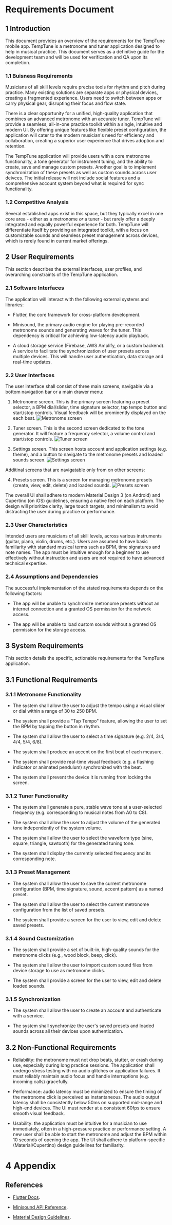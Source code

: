 # Requirements Document

## 1 Introduction

This document provides an overview of the requirements for the TempTune mobile app. TempTune is a metronome and tuner application designed to help in musical practice. This document serves as a definitive guide for the development team and will be used for verification and QA upon its completion.


### 1.1 Buisness Requirements

Musicians of all skill levels require precise tools for rhythm and pitch during practice. Many existing solutions are separate apps or physical devices, creating a fragmented experience. Users need to switch between apps or carry physical gear, disrupting their focus and flow state.

There is a clear opportunity for a unified, high-quality application that combines an advanced metronome with an accurate tuner. TempTune will provide a seamless, all-in-one practice toolkit within a single, intuitive and modern UI. By offering unique features like flexible preset configuration, the application will cater to the modern musician's need for efficiency and collaboration, creating a superior user experience that drives adoption and retention.

The TempTune application will provide users with a core metronome functionality, a tone generator for instrument tuning, and the ability to create, save and manage custom presets. Another goal is to implement synchronization of these presets  as well as custom sounds across user deivces. The initial release will not include social features and a comprehensive account system beyond what is required for sync functionality.


### 1.2 Competitive Analysis

Several established apps exist in this space, but they typically excel in one core area - either as a metronome *or* a tuner - but rarely offer a deeply integrated and equally powerful experience for both. TempTune will differentiate itself by providing an integrated toolkit, with a focus on customizable sounds and seamless preset management across devices, which is rerely found in current market offerings.




## 2 User Requirements

This section describes the external interfaces, user profiles, and overarching constraints of the TempTune application.


### 2.1 Software Interfaces

The application will interact with the following external systems and libraries:

- Flutter, the core framework for cross-platform development.

- Minisound, the primary audio engine for playing pre-recorded metronome sounds and generating waves for the tuner. This dependency is critical for achieving low-latency audio playback.

- A cloud storage service (Firebase, AWS Amplify, or a custom backend). A service to facilitate the synchronization of user presets across multiple devices. This will handle user authentication, data storage and real-time updates.


### 2.2 User Interfaces

The user interface shall consist of three main screens, navigable via a bottom navigation bar or a main drawer menu:

1. Metronome screen. This is the primary screen featuring a preset selector, a BPM dial/slider, time signature selector, tap tempo button and start/stop controls. Visual feedback will be prominently displayed on the each beat.
![Metronome screen](ui_mockups/metronome_screen.png)

2. Tuner screen. This is the second screen dedicated to the tone generator. It will feature a frequency selector, a volume control and start/stop controls.
![Tuner screen](ui_mockups/tuner_screen.png)

3. Settings screen. This screen hosts account and application settings (e.g. theme), and a button to navigate to the metronome presets and loaded sounds screen.
![Settings screen](ui_mockups/settings_screen.png)

Additinal screens that are navigatable only from on other screens:

4. Presets screen. This is a screen for managing metronome presets (create, view, edit, delete) and loaded sounds.
![Presets screen](ui_mockups/presets_screen.png)


The overall UI shall adhere to modern Material Design 3 (on Android) and Cupertino (on iOS) guidelines, ensuring a native feel on each platform. The design will prioritize clarity, large touch targets, and minimalism to avoid distracting the user during practice or performance.


### 2.3 User Characteristics

Intended users are musicians of all skill levels, across various instruments (guitar, piano, violin, drums, etc.). Users are assumed to have basic familiarity with standard musical terms such as BPM, time signatures and note names. The app must be intuitive enough for a beginner to use effectively without instruction and users are not required to have advanced technical expertise.


### 2.4 Assumptions and Dependencies

The successful implementation of the stated requirements depends on the following factors:

- The app will be unable to synchronize metronome presets without an internet connection and a granted OS permission for the network access.

- The app will be unable to load custom sounds without a granted OS permission for the storage access.




## 3 System Requirements

This section details the specific, actionable requirements for the TempTune application.

## 3.1 Functional Requirements

### 3.1.1 Metronome Functionality

- The system shall allow the user to adjust the tempo using a visual slider or dial within a range of 30 to 250 BPM.

- The system shall provide a "Tap Tempo" feature, allowing the user to set the BPM by tapping the button in rhythm.

- The system shall allow the user to select a time signature (e.g. 2/4, 3/4, 4/4, 5/4, 6/8).

- The system shall produce an accent on the first beat of each measure.

- The system shall provide real-time visual feedback (e.g. a flashing indicator or animated pendulum) synchronized with the beat.

- The system shall prevent the device it is running from locking the screen.


### 3.1.2 Tuner Functionality

- The system shall generate a pure, stable wave tone at a user-selected frequency (e.g. corresponding to musical notes from A0 to C8).

- The system shall allow the user to adjust the volume of the generated tone independently of the system volume.

- The system shall allow the user to select the waveform type (sine, square, triangle, sawtooth) for the generated tuning tone.

- The system shall display the currently selected frequency and its corresponding note.


### 3.1.3 Preset Management

- The system shall allow the user to save the current metronome configuration (BPM, time signature, sound, accent pattern) as a named preset.

- The system shall allow the user to select the current metronome configuration from the list of saved presets.

- The system shall provide a screen for the user to view, edit and delete saved presets.

<!-- share presets? -->


### 3.1.4 Sound Customization

- The system shall provide a set of built-in, high-quality sounds for the metronome clicks (e.g., wood block, beep, click).

- The system shall allow the user to import custom sound files from device storage to use as metronome clicks.

- The system shall provide a screen for the user to view, edit and delete loaded sounds.


### 3.1.5 Synchronization

- The system shall allow the user to create an account and authenticate with a service.

- The system shall synchronize the user's saved presets and loaded sounds across all their devices upon authentication.


## 3.2 Non-Functional Requirements

- Reliability: the metronome must not drop beats, stutter, or crash during use, especially during long practice sessions. The application shall undergo stress testing with no audio glitches or application failures. It must reliably maintain audio focus and handle interruptions (e.g. incoming calls) gracefully.

- Performance: audio latency must be minimized to ensure the timing of the metronome click is perceived as instantaneous. The audio output latency shall be consistently below 50ms on supported mid-range and high-end devices. The UI must render at a consistent 60fps to ensure smooth visual feedback.

- Usability: the application must be intuitive for a musician to use immediately, often in a high-pressure practice or performance setting. A new user shall be able to start the metronome and adjust the BPM within 10 seconds of opening the app. The UI shall adhere to platform-specific (Material/Cupertino) design guidelines for familiarity.


# 4 Appendix

## References 

- [Flutter Docs](https://flutter.dev/docs).

- [Minisound API Reference](https://pub.dev/documentation/minisound/latest/).

- [Material Design Guidelines](https://m3.material.io/).
